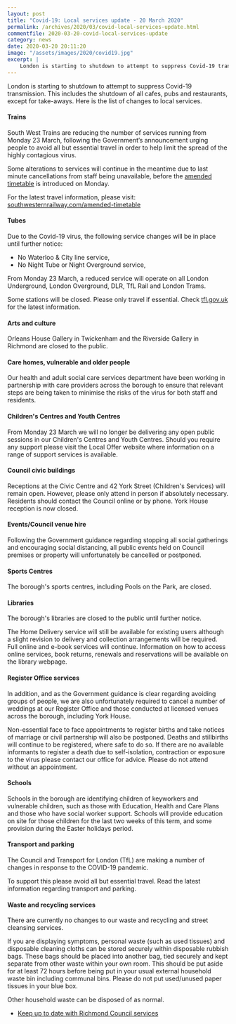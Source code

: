 ```yaml
---
layout: post
title: "Covid-19: Local services update - 20 March 2020"
permalink: /archives/2020/03/covid-local-services-update.html
commentfile: 2020-03-20-covid-local-services-update
category: news
date: 2020-03-20 20:11:20
image: "/assets/images/2020/covid19.jpg"
excerpt: |
    London is starting to shutdown to attempt to suppress Covid-19 transmission.  This includes the shutdown of all cafes, pubs and restaurants, except for take-aways.
---
```

London is starting to shutdown to attempt to suppress Covid-19 transmission.  This includes the shutdown of all cafes, pubs and restaurants, except for take-aways. Here is the list of changes to local services.

#### Trains

South West Trains are reducing the number of services running from Monday 23 March, following the Government’s announcement urging people to avoid all but essential travel in order to help limit the spread of the highly contagious virus.

Some alterations to services will continue in the meantime due to last minute cancellations from staff being unavailable, before the [amended timetable](https://www.southwesternrailway.com/plan-my-journey/coronvirus-temporary-timetable) is introduced on Monday.

For the latest travel information, please visit: [southwesternrailway.com/amended-timetable](https://www.southwesternrailway.com/amended-timetable)

#### Tubes

Due to the Covid-19 virus, the following service changes will be in place until further notice:

- No Waterloo & City line service,
- No Night Tube or Night Overground service,

From Monday 23 March, a reduced service will operate on all London Underground, London Overground, DLR, TfL Rail and London Trams.

Some stations will be closed.  Please only travel if essential. Check [tfl.gov.uk](https://tfl.gov.uk) for the latest information.

#### Arts and culture

Orleans House Gallery in Twickenham and the Riverside Gallery in Richmond are closed to the public.

#### Care homes, vulnerable and older people

Our health and adult social care services department have been working in partnership with care providers across the borough to ensure that relevant steps are being taken to minimise the risks of the virus for both staff and residents.

#### Children's Centres and Youth Centres

From Monday 23 March we will no longer be delivering any open public sessions in our Children's Centres and Youth Centres. Should you require any support please visit the Local Offer website where information on a range of support services is available.

#### Council civic buildings

Receptions at the Civic Centre and 42 York Street (Children's Services) will remain open. However, please only attend in person if absolutely necessary. Residents should contact the Council online or by phone. York House reception is now closed.

#### Events/Council venue hire

Following the Government guidance regarding stopping all social gatherings and encouraging social distancing, all public events held on Council premises or property will unfortunately be cancelled or postponed.

#### Sports Centres

The borough's sports centres, including Pools on the Park, are closed.

#### Libraries

The borough's libraries are closed to the public until further notice.

The Home Delivery service will still be available for existing users although a slight revision to delivery and collection arrangements will be required. Full online and e-book services will continue. Information on how to access online services, book returns, renewals and reservations will be available on the library webpage.

#### Register Office services

In addition, and as the Government guidance is clear regarding avoiding groups of people, we are also unfortunately required to cancel a number of weddings at our Register Office and those conducted at licensed venues across the borough, including York House.

Non-essential face to face appointments to register births and take notices of marriage or civil partnership will also be postponed. Deaths and stillbirths will continue to be registered, where safe to do so. If there are no available informants to register a death due to self-isolation, contraction or exposure to the virus please contact our office for advice. Please do not attend without an appointment.

#### Schools

Schools in the borough are identifying children of keyworkers and vulnerable children, such as those with Education, Health and Care Plans and those who have social worker support. Schools will provide education on site for those children for the last two weeks of this term, and some provision during the Easter holidays period.

#### Transport and parking

The Council and Transport for London (TfL) are making a number of changes in response to the COVID-19 pandemic.

To support this please avoid all but essential travel. Read the latest information regarding transport and parking.

#### Waste and recycling services

There are currently no changes to our waste and recycling and street cleansing services.

If you are displaying symptoms, personal waste (such as used tissues) and disposable cleaning cloths can be stored securely within disposable rubbish bags.  These bags should be placed into another bag, tied securely and kept separate from other waste within your own room. This should be put aside for at least 72 hours before being put in your usual external household waste bin including communal bins. Please do not put used/unused paper tissues in your blue box.

Other household waste can be disposed of as normal.


* [Keep up to date with Richmond Council services](https://www.richmond.gov.uk/services/wellbeing_and_lifestyle/health_protection_information/coronavirus_information/how_we_are_protecting_you)
